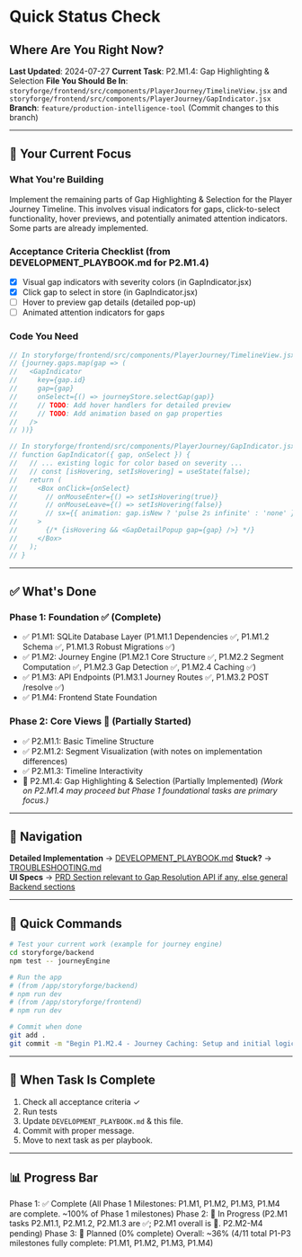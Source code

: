 # Quick Status Check
## Where Are You Right Now?

**Last Updated**: 2024-07-27
**Current Task**: P2.M1.4: Gap Highlighting & Selection
**File You Should Be In**: `storyforge/frontend/src/components/PlayerJourney/TimelineView.jsx` and `storyforge/frontend/src/components/PlayerJourney/GapIndicator.jsx`
**Branch**: `feature/production-intelligence-tool` (Commit changes to this branch)

---

## 🎯 Your Current Focus

### What You're Building
Implement the remaining parts of Gap Highlighting & Selection for the Player Journey Timeline. This involves visual indicators for gaps, click-to-select functionality, hover previews, and potentially animated attention indicators. Some parts are already implemented.

### Acceptance Criteria Checklist (from DEVELOPMENT_PLAYBOOK.md for P2.M1.4)
- [x] Visual gap indicators with severity colors (in GapIndicator.jsx)
- [x] Click gap to select in store (in GapIndicator.jsx)
- [ ] Hover to preview gap details (detailed pop-up)
- [ ] Animated attention indicators for gaps

### Code You Need
```javascript
// In storyforge/frontend/src/components/PlayerJourney/TimelineView.jsx (Conceptual)
// {journey.gaps.map(gap => (
//   <GapIndicator
//     key={gap.id}
//     gap={gap}
//     onSelect={() => journeyStore.selectGap(gap)}
//     // TODO: Add hover handlers for detailed preview
//     // TODO: Add animation based on gap properties
//   />
// ))}

// In storyforge/frontend/src/components/PlayerJourney/GapIndicator.jsx (Conceptual)
// function GapIndicator({ gap, onSelect }) {
//   // ... existing logic for color based on severity ...
//   // const [isHovering, setIsHovering] = useState(false);
//   return (
//     <Box onClick={onSelect}
//       // onMouseEnter={() => setIsHovering(true)}
//       // onMouseLeave={() => setIsHovering(false)}
//       // sx={{ animation: gap.isNew ? 'pulse 2s infinite' : 'none' }}
//     >
//       {/* {isHovering && <GapDetailPopup gap={gap} />} */}
//     </Box>
//   );
// }
```

---

## ✅ What's Done

### Phase 1: Foundation ✅ (Complete)
- ✅ P1.M1: SQLite Database Layer (P1.M1.1 Dependencies ✅, P1.M1.2 Schema ✅, P1.M1.3 Robust Migrations ✅)
- ✅ P1.M2: Journey Engine (P1.M2.1 Core Structure ✅, P1.M2.2 Segment Computation ✅, P1.M2.3 Gap Detection ✅, P1.M2.4 Caching ✅)
- ✅ P1.M3: API Endpoints (P1.M3.1 Journey Routes ✅, P1.M3.2 POST /resolve ✅)
- ✅ P1.M4: Frontend State Foundation

### Phase 2: Core Views 🚧 (Partially Started)
- ✅ P2.M1.1: Basic Timeline Structure
- ✅ P2.M1.2: Segment Visualization (with notes on implementation differences)
- ✅ P2.M1.3: Timeline Interactivity
- 🚧 P2.M1.4: Gap Highlighting & Selection (Partially Implemented)
*(Work on P2.M1.4 may proceed but Phase 1 foundational tasks are primary focus.)*

---

## 📍 Navigation

**Detailed Implementation** → [DEVELOPMENT_PLAYBOOK.md](./DEVELOPMENT_PLAYBOOK.md#p2m14-gap-highlighting--selection-%F0%9F%9B%A7%EF%B8%8F-partially-implemented)
**Stuck?** → [TROUBLESHOOTING.md](./TROUBLESHOOTING.md)  
**UI Specs** → [PRD Section relevant to Gap Resolution API if any, else general Backend sections](./PRODUCTION_INTELLIGENCE_TOOL_PRD.md)

---

## 🚀 Quick Commands

```bash
# Test your current work (example for journey engine)
cd storyforge/backend
npm test -- journeyEngine

# Run the app
# (from /app/storyforge/backend)
# npm run dev
# (from /app/storyforge/frontend)
# npm run dev

# Commit when done
git add .
git commit -m "Begin P1.M2.4 - Journey Caching: Setup and initial logic"
```

---

## 🔄 When Task Is Complete

1. Check all acceptance criteria ✓
2. Run tests
3. Update `DEVELOPMENT_PLAYBOOK.md` & this file.
4. Commit with proper message.
5. Move to next task as per playbook.

---

## 📊 Progress Bar
Phase 1: ✅ Complete (All Phase 1 Milestones: P1.M1, P1.M2, P1.M3, P1.M4 are complete. ~100% of Phase 1 milestones)
Phase 2: 🚧 In Progress (P2.M1 tasks P2.M1.1, P2.M1.2, P2.M1.3 are ✅; P2.M1 overall is 🚧. P2.M2-M4 pending)
Phase 3: 📅 Planned (0% complete)
Overall: ~36% (4/11 total P1-P3 milestones fully complete: P1.M1, P1.M2, P1.M3, P1.M4)
